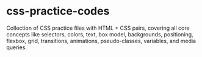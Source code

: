 # css-practice-codes
Collection of CSS practice files with HTML + CSS pairs, covering all core concepts like selectors, colors, text, box model, backgrounds, positioning, flexbox, grid, transitions, animations, pseudo-classes, variables, and media queries.
